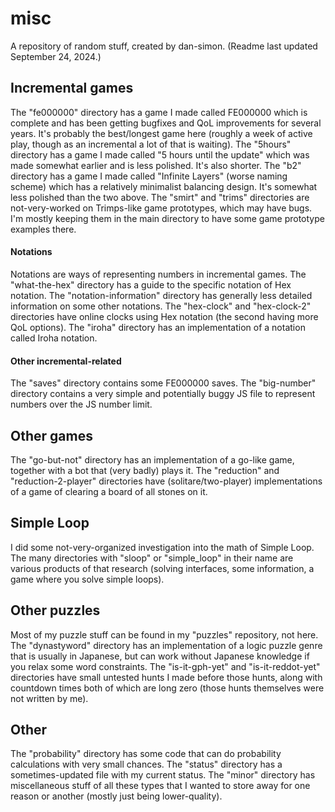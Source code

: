 # misc
A repository of random stuff, created by dan-simon. (Readme last updated September 24, 2024.)
## Incremental games
The "fe000000" directory has a game I made called FE000000 which is complete and has been getting bugfixes and QoL improvements for several years. It's probably the best/longest game here (roughly a week of active play, though as an incremental a lot of that is waiting).
The "5hours" directory has a game I made called "5 hours until the update" which was made somewhat earlier and is less polished. It's also shorter.
The "b2" directory has a game I made called "Infinite Layers" (worse naming scheme) which has a relatively minimalist balancing design. It's somewhat less polished than the two above.
The "smirt" and "trims" directories are not-very-worked on Trimps-like game prototypes, which may have bugs. I'm mostly keeping them in the main directory to have some game prototype examples there.
#### Notations
Notations are ways of representing numbers in incremental games.
The "what-the-hex" directory has a guide to the specific notation of Hex notation.
The "notation-information" directory has generally less detailed information on some other notations.
The "hex-clock" and "hex-clock-2" directories have online clocks using Hex notation (the second having more QoL options).
The "iroha" directory has an implementation of a notation called Iroha notation.
#### Other incremental-related
The "saves" directory contains some FE000000 saves.
The "big-number" directory contains a very simple and potentially buggy JS file to represent numbers over the JS number limit.
## Other games
The "go-but-not" directory has an implementation of a go-like game, together with a bot that (very badly) plays it.
The "reduction" and "reduction-2-player" directories have (solitare/two-player) implementations of a game of clearing a board of all stones on it.
## Simple Loop
I did some not-very-organized investigation into the math of Simple Loop. The many directories with "sloop" or "simple_loop" in their name are various products of that research (solving interfaces, some information, a game where you solve simple loops).
## Other puzzles
Most of my puzzle stuff can be found in my "puzzles" repository, not here.
The "dynastyword" directory has an implementation of a logic puzzle genre that is usually in Japanese, but can work without Japanese knowledge if you relax some word constraints.
The "is-it-gph-yet" and "is-it-reddot-yet" directories have small untested hunts I made before those hunts, along with countdown times both of which are long zero (those hunts themselves were not written by me).
## Other
The "probability" directory has some code that can do probability calculations with very small chances.
The "status" directory has a sometimes-updated file with my current status.
The "minor" directory has miscellaneous stuff of all these types that I wanted to store away for one reason or another (mostly just being lower-quality).
